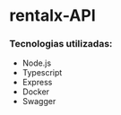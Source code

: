 # rentalx-API

### Tecnologias utilizadas:
  - Node.js
  - Typescript
  - Express
  - Docker
  - Swagger
